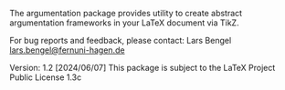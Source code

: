 The argumentation package provides utility to create abstract argumentation frameworks in your LaTeX document via TikZ.


For bug reports and feedback, please contact:
Lars Bengel <lars.bengel@fernuni-hagen.de>

Version: 1.2 [2024/06/07]
This package is subject to the LaTeX Project Public License 1.3c